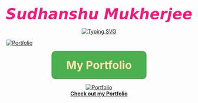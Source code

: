 <p align="center">
  <a href="https://github.com/sudhanshumukherjeexx">
    <img src="https://github.com/sudhanshumukherjeexx/sudhanshumukherjeexx/blob/main/name.png" alt="Sudhanshu Mukherjee" /></a>
</p>

<p align="center">
  <!-- Typing SVG by DenverCoder1 - https://github.com/DenverCoder1/readme-typing-svg -->
  <a href="https://git.io/typing-svg"><img src="https://readme-typing-svg.demolab.com?font=Fira+Code&weight=500&size=16&duration=2000&pause=500&color=982176&width=435&lines=Your+friendly+neighborhood+Data+Scientist;2%2B+years+of+Industry+Experience;4%2B+years+of+Coding+Experience;Python%2C+SQL%2C+Machine+Learning%2C+Data+Viz;Statistical+Analysis%2C+Computer+Vision;Natural+Language+Processing%2C+PowerBI;Snowflake%2C+AWS%2C+Pandas%2C+Polars%2C+Git" alt="Typing SVG" /></a>
</p>

[![Portfolio](https://your-icon-image-url.com/icon.png)](https://hustledata.substack.com/)


<p align="center">
  <a href="https://www.datascienceportfol.io/sudhanshumukherjee" target="_blank" rel="noopener noreferrer" style="display: inline-block;background-color: #4CAF50;color:#FFE5AD;font-weight: bold;text-decoration: none;padding: 20px 40px;border-radius: 10px;transition: background-color 0.3s ease;font-size:30px">
    My Portfolio
  </a>
</p>

<p align="center">
  <a href="https://www.datascienceportfol.io/sudhanshumukherjee">
    <img src="https://your-icon-image-url.com/icon.png" alt="Portfolio">
    <br>
    <strong>Check out my Portfolio</strong>
  </a>
</p>
